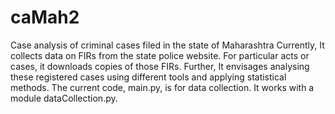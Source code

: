 # caMah2
Case analysis of criminal cases filed in the state of Maharashtra
Currently, It collects data on FIRs from the state police website. 
For particular acts or cases, it downloads copies of those FIRs. 
Further, It envisages analysing these registered cases using different tools and applying statistical methods.
The current code, main.py, is for data collection. 
It works with a module dataCollection.py. 
